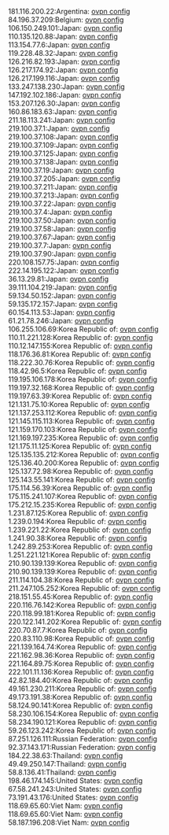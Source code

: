 181.116.200.22:Argentina: [ovpn config](vpn/181_116_200_22.ovpn)  
84.196.37.209:Belgium: [ovpn config](vpn/84_196_37_209.ovpn)  
106.150.249.101:Japan: [ovpn config](vpn/106_150_249_101.ovpn)  
110.135.120.88:Japan: [ovpn config](vpn/110_135_120_88.ovpn)  
113.154.77.6:Japan: [ovpn config](vpn/113_154_77_6.ovpn)  
119.228.48.32:Japan: [ovpn config](vpn/119_228_48_32.ovpn)  
126.216.82.193:Japan: [ovpn config](vpn/126_216_82_193.ovpn)  
126.217.174.92:Japan: [ovpn config](vpn/126_217_174_92.ovpn)  
126.217.199.116:Japan: [ovpn config](vpn/126_217_199_116.ovpn)  
133.247.138.230:Japan: [ovpn config](vpn/133_247_138_230.ovpn)  
147.192.102.186:Japan: [ovpn config](vpn/147_192_102_186.ovpn)  
153.207.126.30:Japan: [ovpn config](vpn/153_207_126_30.ovpn)  
160.86.183.63:Japan: [ovpn config](vpn/160_86_183_63.ovpn)  
211.18.113.241:Japan: [ovpn config](vpn/211_18_113_241.ovpn)  
219.100.37.1:Japan: [ovpn config](vpn/219_100_37_1.ovpn)  
219.100.37.108:Japan: [ovpn config](vpn/219_100_37_108.ovpn)  
219.100.37.109:Japan: [ovpn config](vpn/219_100_37_109.ovpn)  
219.100.37.125:Japan: [ovpn config](vpn/219_100_37_125.ovpn)  
219.100.37.138:Japan: [ovpn config](vpn/219_100_37_138.ovpn)  
219.100.37.19:Japan: [ovpn config](vpn/219_100_37_19.ovpn)  
219.100.37.205:Japan: [ovpn config](vpn/219_100_37_205.ovpn)  
219.100.37.211:Japan: [ovpn config](vpn/219_100_37_211.ovpn)  
219.100.37.213:Japan: [ovpn config](vpn/219_100_37_213.ovpn)  
219.100.37.22:Japan: [ovpn config](vpn/219_100_37_22.ovpn)  
219.100.37.4:Japan: [ovpn config](vpn/219_100_37_4.ovpn)  
219.100.37.50:Japan: [ovpn config](vpn/219_100_37_50.ovpn)  
219.100.37.58:Japan: [ovpn config](vpn/219_100_37_58.ovpn)  
219.100.37.67:Japan: [ovpn config](vpn/219_100_37_67.ovpn)  
219.100.37.7:Japan: [ovpn config](vpn/219_100_37_7.ovpn)  
219.100.37.90:Japan: [ovpn config](vpn/219_100_37_90.ovpn)  
220.108.157.75:Japan: [ovpn config](vpn/220_108_157_75.ovpn)  
222.14.195.122:Japan: [ovpn config](vpn/222_14_195_122.ovpn)  
36.13.29.81:Japan: [ovpn config](vpn/36_13_29_81.ovpn)  
39.111.104.219:Japan: [ovpn config](vpn/39_111_104_219.ovpn)  
59.134.50.152:Japan: [ovpn config](vpn/59_134_50_152.ovpn)  
59.135.172.157:Japan: [ovpn config](vpn/59_135_172_157.ovpn)  
60.154.113.53:Japan: [ovpn config](vpn/60_154_113_53.ovpn)  
61.21.78.246:Japan: [ovpn config](vpn/61_21_78_246.ovpn)  
106.255.106.69:Korea Republic of: [ovpn config](vpn/106_255_106_69.ovpn)  
110.11.221.128:Korea Republic of: [ovpn config](vpn/110_11_221_128.ovpn)  
110.12.147.155:Korea Republic of: [ovpn config](vpn/110_12_147_155.ovpn)  
118.176.36.81:Korea Republic of: [ovpn config](vpn/118_176_36_81.ovpn)  
118.222.30.76:Korea Republic of: [ovpn config](vpn/118_222_30_76.ovpn)  
118.42.96.5:Korea Republic of: [ovpn config](vpn/118_42_96_5.ovpn)  
119.195.106.178:Korea Republic of: [ovpn config](vpn/119_195_106_178.ovpn)  
119.197.32.168:Korea Republic of: [ovpn config](vpn/119_197_32_168.ovpn)  
119.197.63.39:Korea Republic of: [ovpn config](vpn/119_197_63_39.ovpn)  
121.131.75.10:Korea Republic of: [ovpn config](vpn/121_131_75_10.ovpn)  
121.137.253.112:Korea Republic of: [ovpn config](vpn/121_137_253_112.ovpn)  
121.145.115.113:Korea Republic of: [ovpn config](vpn/121_145_115_113.ovpn)  
121.159.170.103:Korea Republic of: [ovpn config](vpn/121_159_170_103.ovpn)  
121.169.197.235:Korea Republic of: [ovpn config](vpn/121_169_197_235.ovpn)  
121.175.11.125:Korea Republic of: [ovpn config](vpn/121_175_11_125.ovpn)  
125.135.135.212:Korea Republic of: [ovpn config](vpn/125_135_135_212.ovpn)  
125.136.40.200:Korea Republic of: [ovpn config](vpn/125_136_40_200.ovpn)  
125.137.72.98:Korea Republic of: [ovpn config](vpn/125_137_72_98.ovpn)  
125.143.55.141:Korea Republic of: [ovpn config](vpn/125_143_55_141.ovpn)  
175.114.56.39:Korea Republic of: [ovpn config](vpn/175_114_56_39.ovpn)  
175.115.241.107:Korea Republic of: [ovpn config](vpn/175_115_241_107.ovpn)  
175.212.15.235:Korea Republic of: [ovpn config](vpn/175_212_15_235.ovpn)  
1.231.87.125:Korea Republic of: [ovpn config](vpn/1_231_87_125.ovpn)  
1.239.0.194:Korea Republic of: [ovpn config](vpn/1_239_0_194.ovpn)  
1.239.221.22:Korea Republic of: [ovpn config](vpn/1_239_221_22.ovpn)  
1.241.90.38:Korea Republic of: [ovpn config](vpn/1_241_90_38.ovpn)  
1.242.89.253:Korea Republic of: [ovpn config](vpn/1_242_89_253.ovpn)  
1.251.221.121:Korea Republic of: [ovpn config](vpn/1_251_221_121.ovpn)  
210.90.139.139:Korea Republic of: [ovpn config](vpn/210_90_139_139.ovpn)  
210.90.139.139:Korea Republic of: [ovpn config](vpn/210_90_139_139.ovpn)  
211.114.104.38:Korea Republic of: [ovpn config](vpn/211_114_104_38.ovpn)  
211.247.105.252:Korea Republic of: [ovpn config](vpn/211_247_105_252.ovpn)  
218.151.55.45:Korea Republic of: [ovpn config](vpn/218_151_55_45.ovpn)  
220.116.76.142:Korea Republic of: [ovpn config](vpn/220_116_76_142.ovpn)  
220.118.99.181:Korea Republic of: [ovpn config](vpn/220_118_99_181.ovpn)  
220.122.141.202:Korea Republic of: [ovpn config](vpn/220_122_141_202.ovpn)  
220.70.87.7:Korea Republic of: [ovpn config](vpn/220_70_87_7.ovpn)  
220.83.110.98:Korea Republic of: [ovpn config](vpn/220_83_110_98.ovpn)  
221.139.164.74:Korea Republic of: [ovpn config](vpn/221_139_164_74.ovpn)  
221.162.98.36:Korea Republic of: [ovpn config](vpn/221_162_98_36.ovpn)  
221.164.89.75:Korea Republic of: [ovpn config](vpn/221_164_89_75.ovpn)  
222.101.11.136:Korea Republic of: [ovpn config](vpn/222_101_11_136.ovpn)  
42.82.184.40:Korea Republic of: [ovpn config](vpn/42_82_184_40.ovpn)  
49.161.230.211:Korea Republic of: [ovpn config](vpn/49_161_230_211.ovpn)  
49.173.191.38:Korea Republic of: [ovpn config](vpn/49_173_191_38.ovpn)  
58.124.90.141:Korea Republic of: [ovpn config](vpn/58_124_90_141.ovpn)  
58.230.106.154:Korea Republic of: [ovpn config](vpn/58_230_106_154.ovpn)  
58.234.190.121:Korea Republic of: [ovpn config](vpn/58_234_190_121.ovpn)  
59.26.123.242:Korea Republic of: [ovpn config](vpn/59_26_123_242.ovpn)  
87.251.126.111:Russian Federation: [ovpn config](vpn/87_251_126_111.ovpn)  
92.37.143.171:Russian Federation: [ovpn config](vpn/92_37_143_171.ovpn)  
184.22.38.63:Thailand: [ovpn config](vpn/184_22_38_63.ovpn)  
49.49.250.147:Thailand: [ovpn config](vpn/49_49_250_147.ovpn)  
58.8.136.41:Thailand: [ovpn config](vpn/58_8_136_41.ovpn)  
198.46.174.145:United States: [ovpn config](vpn/198_46_174_145.ovpn)  
67.58.241.243:United States: [ovpn config](vpn/67_58_241_243.ovpn)  
73.191.43.176:United States: [ovpn config](vpn/73_191_43_176.ovpn)  
118.69.65.60:Viet Nam: [ovpn config](vpn/118_69_65_60.ovpn)  
118.69.65.60:Viet Nam: [ovpn config](vpn/118_69_65_60.ovpn)  
58.187.196.208:Viet Nam: [ovpn config](vpn/58_187_196_208.ovpn)  
